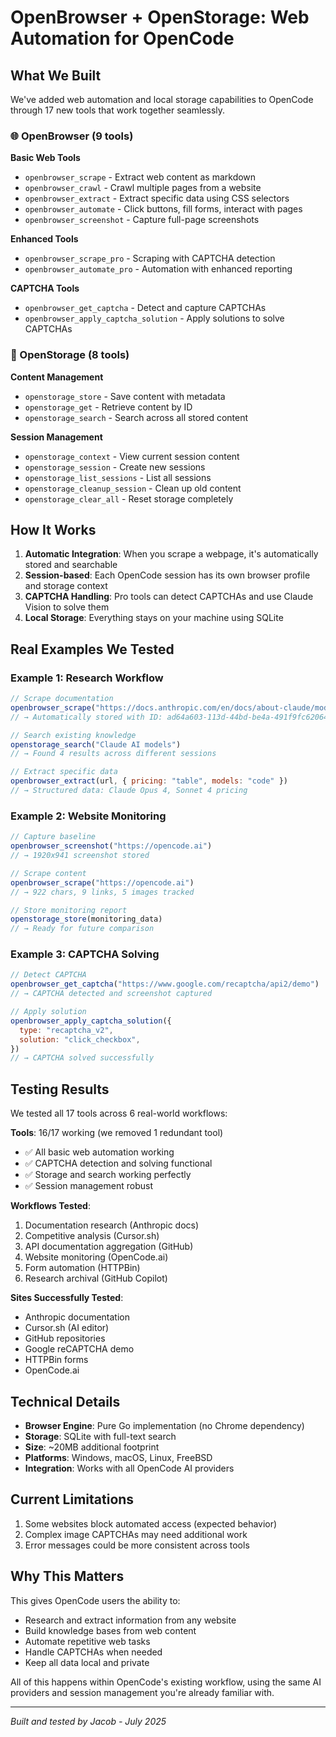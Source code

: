 # OpenBrowser + OpenStorage: Web Automation for OpenCode

## What We Built

We've added web automation and local storage capabilities to OpenCode through 17 new tools that work together seamlessly.

### 🌐 OpenBrowser (9 tools)

**Basic Web Tools**

- `openbrowser_scrape` - Extract web content as markdown
- `openbrowser_crawl` - Crawl multiple pages from a website
- `openbrowser_extract` - Extract specific data using CSS selectors
- `openbrowser_automate` - Click buttons, fill forms, interact with pages
- `openbrowser_screenshot` - Capture full-page screenshots

**Enhanced Tools**

- `openbrowser_scrape_pro` - Scraping with CAPTCHA detection
- `openbrowser_automate_pro` - Automation with enhanced reporting

**CAPTCHA Tools**

- `openbrowser_get_captcha` - Detect and capture CAPTCHAs
- `openbrowser_apply_captcha_solution` - Apply solutions to solve CAPTCHAs

### 💾 OpenStorage (8 tools)

**Content Management**

- `openstorage_store` - Save content with metadata
- `openstorage_get` - Retrieve content by ID
- `openstorage_search` - Search across all stored content

**Session Management**

- `openstorage_context` - View current session content
- `openstorage_session` - Create new sessions
- `openstorage_list_sessions` - List all sessions
- `openstorage_cleanup_session` - Clean up old content
- `openstorage_clear_all` - Reset storage completely

## How It Works

1. **Automatic Integration**: When you scrape a webpage, it's automatically stored and searchable
2. **Session-based**: Each OpenCode session has its own browser profile and storage context
3. **CAPTCHA Handling**: Pro tools can detect CAPTCHAs and use Claude Vision to solve them
4. **Local Storage**: Everything stays on your machine using SQLite

## Real Examples We Tested

### Example 1: Research Workflow

```javascript
// Scrape documentation
openbrowser_scrape("https://docs.anthropic.com/en/docs/about-claude/models")
// → Automatically stored with ID: ad64a603-113d-44bd-be4a-491f9fc62064

// Search existing knowledge
openstorage_search("Claude AI models")
// → Found 4 results across different sessions

// Extract specific data
openbrowser_extract(url, { pricing: "table", models: "code" })
// → Structured data: Claude Opus 4, Sonnet 4 pricing
```

### Example 2: Website Monitoring

```javascript
// Capture baseline
openbrowser_screenshot("https://opencode.ai")
// → 1920x941 screenshot stored

// Scrape content
openbrowser_scrape("https://opencode.ai")
// → 922 chars, 9 links, 5 images tracked

// Store monitoring report
openstorage_store(monitoring_data)
// → Ready for future comparison
```

### Example 3: CAPTCHA Solving

```javascript
// Detect CAPTCHA
openbrowser_get_captcha("https://www.google.com/recaptcha/api2/demo")
// → CAPTCHA detected and screenshot captured

// Apply solution
openbrowser_apply_captcha_solution({
  type: "recaptcha_v2",
  solution: "click_checkbox",
})
// → CAPTCHA solved successfully
```

## Testing Results

We tested all 17 tools across 6 real-world workflows:

**Tools**: 16/17 working (we removed 1 redundant tool)

- ✅ All basic web automation working
- ✅ CAPTCHA detection and solving functional
- ✅ Storage and search working perfectly
- ✅ Session management robust

**Workflows Tested**:

1. Documentation research (Anthropic docs)
2. Competitive analysis (Cursor.sh)
3. API documentation aggregation (GitHub)
4. Website monitoring (OpenCode.ai)
5. Form automation (HTTPBin)
6. Research archival (GitHub Copilot)

**Sites Successfully Tested**:

- Anthropic documentation
- Cursor.sh (AI editor)
- GitHub repositories
- Google reCAPTCHA demo
- HTTPBin forms
- OpenCode.ai

## Technical Details

- **Browser Engine**: Pure Go implementation (no Chrome dependency)
- **Storage**: SQLite with full-text search
- **Size**: ~20MB additional footprint
- **Platforms**: Windows, macOS, Linux, FreeBSD
- **Integration**: Works with all OpenCode AI providers

## Current Limitations

1. Some websites block automated access (expected behavior)
2. Complex image CAPTCHAs may need additional work
3. Error messages could be more consistent across tools

## Why This Matters

This gives OpenCode users the ability to:

- Research and extract information from any website
- Build knowledge bases from web content
- Automate repetitive web tasks
- Handle CAPTCHAs when needed
- Keep all data local and private

All of this happens within OpenCode's existing workflow, using the same AI providers and session management you're already familiar with.

---

_Built and tested by Jacob - July 2025_
